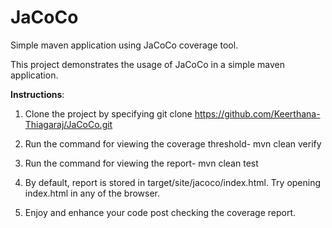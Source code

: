 # JaCoCo
Simple maven application using JaCoCo coverage tool.

This project demonstrates the usage of JaCoCo in a simple maven application.

**Instructions**:

1. Clone the project by specifying git clone https://github.com/Keerthana-Thiagaraj/JaCoCo.git

2. Run the command for viewing the coverage threshold- 
   mvn clean verify
   
3. Run the command for viewing the report- 
   mvn clean test
   
4. By default, report is stored in target/site/jacoco/index.html. Try opening index.html in any of the browser.

5. Enjoy and enhance your code post checking the coverage report.
